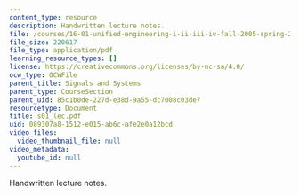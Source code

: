 ```yaml
---
content_type: resource
description: Handwritten lecture notes.
file: /courses/16-01-unified-engineering-i-ii-iii-iv-fall-2005-spring-2006/089307a81512e015ab6cafe2e0a12bcd_s01_lec.pdf
file_size: 220617
file_type: application/pdf
learning_resource_types: []
license: https://creativecommons.org/licenses/by-nc-sa/4.0/
ocw_type: OCWFile
parent_title: Signals and Systems
parent_type: CourseSection
parent_uid: 85c1b0de-227d-e38d-9a55-dc7008c03de7
resourcetype: Document
title: s01_lec.pdf
uid: 089307a8-1512-e015-ab6c-afe2e0a12bcd
video_files:
  video_thumbnail_file: null
video_metadata:
  youtube_id: null
---
```

Handwritten lecture notes.